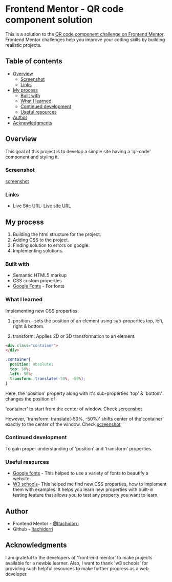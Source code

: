 # Frontend Mentor - QR code component solution

This is a solution to the [QR code component challenge on Frontend Mentor](https://www.frontendmentor.io/challenges/qr-code-component-iux_sIO_H). Frontend Mentor challenges help you improve your coding skills by building realistic projects.

## Table of contents

- [Overview](#overview)
  - [Screenshot](#screenshot)
  - [Links](#links)
- [My process](#my-process)
  - [Built with](#built-with)
  - [What I learned](#what-i-learned)
  - [Continued development](#continued-development)
  - [Useful resources](#useful-resources)
- [Author](#author)
- [Acknowledgments](#acknowledgments)


## Overview

This goal of this project is to develop a simple site having a 'qr-code' component and styling it.


### Screenshot

[screenshot](img/screenshot.png)


### Links

- Live Site URL: [Live site URL](https://your-live-site-url.com)

## My process
1. Building the html structure for the project.
2. Adding CSS to the project.
3. Finding solution to errors on google.
4. Implementing solutions.


### Built with

- Semantic HTML5 markup
- CSS custom properties
- [Google Fonts](https://fonts.google.com/specimen/Outfit) - For fonts


### What I learned

Implementing new CSS properties:
1. position - sets the position of an element using sub-properties top, left, right & bottom.

2. transform: Applies 2D or 3D transformation to an element.

```html
<div class="container">
</div>
```

```css
.container{
  position: absolute;
  top: 50%;
  left: 50%;
  transform: translate(-50%, -50%);
}
```
Here, the 'position' property along with it's sub-properties 'top' & 'bottom' changes the position of <div>'container' to start from the center of window.
  Check [screenshot](img/before-transform.png)

However, 'transform: translate(-50%, -50%)' shifts center of the'container' exactly to the center of the window.
  Check [screenshot](img/after-transform.png)


### Continued development

To gain proper understanding of 'position' and 'transform' properties.


### Useful resources

- [Google fonts](https://fonts.google.com/specimen/Outfit) - This helped to use a variety of fonts to beautify a website.
- [W3 schools](https://www.w3schools.com)- This helped me find new CSS properties, how to implement them with examples. It helps you learn new properties with built-in testing feature that allows you to test any property you want to learn.


## Author

- Frontend Mentor - [@Itachidorri](https://www.frontendmentor.io/profile/Itachidorri)
- Github - [Itachidorri](https://github.com/Itachidorri)


## Acknowledgments

I am grateful to the developers of 'front-end mentor' to make projects available for a newbie learner. Also, I want to thank 'w3 schools' for providing such helpful resources to make further progress as a web developer.
